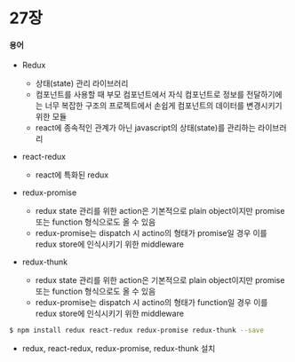 # 27장
#### 용어
- Redux 
    - 상태(state) 관리 라이브러리  
    - 컴포넌트를 사용할 때 부모 컴포넌트에서 자식 컴포넌트로 정보를 전달하기에는 너무 복잡한 구조의 프로젝트에서 손쉽게 컴포넌트의 데이터를 변경시키기 위한 모듈 
    - react에 종속적인 관계가 아닌 javascript의 상태(state)를 관리하는 라이브러리 

- react-redux
    - react에 특화된 redux 
  
- redux-promise
    - redux state 관리를 위한 action은 기본적으로 plain object이지만 promise 또는 function 형식으로도 올 수 있음 
    - redux-promise는 dispatch 시 actino의 형태가 promise일 경우 이를 redux store에 인식시키기 위한 middleware

- redux-thunk
    - redux state 관리를 위한 action은 기본적으로 plain object이지만 promise 또는 function 형식으로도 올 수 있음 
    - redux-promise는 dispatch 시 actino의 형태가 function일 경우 이를 redux store에 인식시키기 위한 middleware

```sh
$ npm install redux react-redux redux-promise redux-thunk --save
```
- redux, react-redux, redux-promise, redux-thunk 설치
